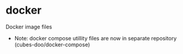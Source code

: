 # docker
Docker image files

* Note: docker compose utillity files are now in separate repository (cubes-doo/docker-compose)
